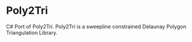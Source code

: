 # Poly2Tri
C# Port of Poly2Tri. Poly2Tri is a sweepline constrained Delaunay Polygon Triangulation Library.
